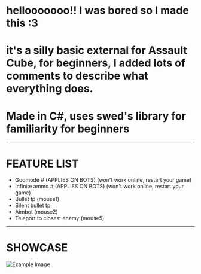 # hellooooooo!! I was bored so I made this :3

# it's a silly basic external for Assault Cube, for beginners, I added lots of comments to describe what everything does.

# Made in C#, uses swed's library for familiarity for beginners

---------------------------------------------------------------------------------------------------

# FEATURE LIST

- Godmode # (APPLIES ON BOTS) (won't work online, restart your game)
- Infinite ammo # (APPLIES ON BOTS) (won't work online, restart your game)
- Bullet tp (mouse1)
- Silent bullet tp
- Aimbot (mouse2)
- Teleport to closest enemy (mouse5)
  
---------------------------------------------------------------------------------------------------

# SHOWCASE

![Example Image](https://cdn.discordapp.com/attachments/1227422014436802571/1296421189656248320/image.png?ex=671239d1&is=6710e851&hm=7b7c983e2004bd66cd67e3681c481257403e52d9f6a6e239ea39c3741bb9e979)
